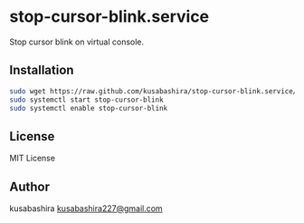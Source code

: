 stop-cursor-blink.service
=========================

Stop cursor blink on virtual console.

Installation
------------

```sh
sudo wget https://raw.github.com/kusabashira/stop-cursor-blink.service/master/stop-cursor-blink.service -O /systemd/system/stop-cursor-blink.service
sudo systemctl start stop-cursor-blink
sudo systemctl enable stop-cursor-blink
```

License
-------

MIT License

Author
------

kusabashira <kusabashira227@gmail.com>

